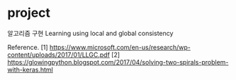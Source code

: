 # project
알고리즘 구현
Learning using local and global consistency

Reference.
[1] https://www.microsoft.com/en-us/research/wp-content/uploads/2017/01/LLGC.pdf
[2] https://glowingpython.blogspot.com/2017/04/solving-two-spirals-problem-with-keras.html
